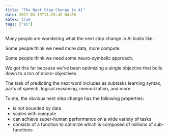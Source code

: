 ```yaml
---
title: "The Next Step Change in AI"
date: 2021-03-19T11:25:49-04:00
katex: true
tags: ["ai"]
---
```


Many people are wondering what the next step change in AI looks like.

Some people think we need more data, more compute.

Some people think we need some neuro-symbolic approach.

We got this far because we've been optimizing a single objective that boils down to a ton of micro-objectives.

The task of predicting the next word includes as subtasks learning syntax, parts of speech, logical reasoning, memorization, and more.

To me, the obvious next step change has the following properties:
  - is not bounded by data
  - scales with compute
  - can achieve super-human performance on a wide variety of tasks
  - consists of a function to optimize which is composed of millions of sub-functions 
